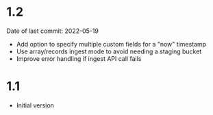 # 1.2
Date of last commit: 2022-05-19
* Add option to specify multiple custom fields for a "now" timestamp
* Use array/records ingest mode to avoid needing a staging bucket
* Improve error handling if ingest API call fails

# 1.1
* Initial version